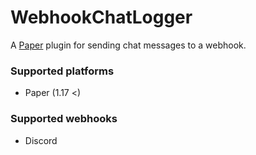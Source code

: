 # WebhookChatLogger
A [Paper]([PaperMC/Paper](https://github.com/PaperMC/Paper)) plugin for sending chat messages to a webhook.

### Supported platforms
- Paper (1.17 <)

### Supported webhooks
- Discord
